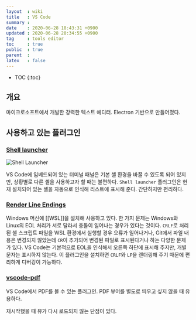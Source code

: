 ```yaml
---
layout  : wiki
title   : VS Code
summary : 
date    : 2020-06-28 18:43:31 +0900
updated : 2020-06-28 20:34:55 +0900
tag     : tools editor
toc     : true
public  : true
parent  : 
latex   : false
---
```

* TOC
{:toc}

## 개요

마이크로소프트에서 개발한 강력한 텍스트 에디터. Electron 기반으로 만들어졌다.

## 사용하고 있는 플러그인

### [Shell launcher](https://marketplace.visualstudio.com/items?itemName=Tyriar.shell-launcher)

![Shell Launcher](https://user-images.githubusercontent.com/5761789/85945787-f8d3cc00-b97a-11ea-8fd5-a4c7196eadf4.png)

VS Code에 임베드되어 있는 터미널 패널은 기본 셸 환경을 바꿀 수 있도록 되어 있지만, 상황별로 다른 셸을 사용하고자 할 때는 불편하다. `Shell launcher` 플러그인은 현재 설치되어 있는 셸을 자동으로 인식해 리스트에 표시해 준다. 간단하지만 편리하다.

### [Render Line Endings](https://marketplace.visualstudio.com/items?itemName=medo64.render-crlf)

Windows 머신에 [[WSL]]을 설치해 사용하고 있다. 한 가지 문제는 Windows와 Linux의 EOL 처리가 서로 달라서 충돌이 일어나는 경우가 있다는 것이다. `CRLF`로 처리된 셸 스크립트 파일을 WSL 환경에서 실행할 경우 오류가 일어나거나, Git에서 파일 내용은 변경되지 않았는데 `CR`이 추가되어 변경된 파일로 표시된다거나 하는 다양한 문제가 있다. VS Code는 기본적으로 EOL을 인식해서 오른쪽 하단에 표시해 주지만, 개별 문자는 표시하지 않는다. 이 플러그인을 설치하면 `CRLF`와 `LF`을 렌더링해 주기 때문에 편리하게 디버깅이 가능하다.

### [vscode-pdf](https://marketplace.visualstudio.com/items?itemName=tomoki1207.pdf)

VS Code에서 PDF를 볼 수 있는 플러그인. PDF 뷰어를 별도로 띄우고 싶지 않을 때 유용하다.

재시작했을 때 뷰가 다시 로드되지 않는 단점이 있다.

